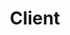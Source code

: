 ---
layout: default
title: Client
slug: work
path: ../

meta-title: flexxCoach
meta-description: flexxCoach

client-order: 5

client-name: flexxCoach
client-slug: flexxcoach
client-tag: "Marketing Site & Software UX/UI"
client-desc: "flexxCOACH reached out looking for a partner to help them create a modern brand and UI Kit for their established youth hockey coaching software. They were so happy with the work, they came back for more! We created a powerful marketing site to help them increase signups and inform existing users the power of their software."

client-quote: "It’s always a real pleasure working with Kristen Zirkler / Alt House. She’s a mind reader. With very little communication she’s able to produce exactly what we’re looking for, and does so in a way that aligns us for future growth. Looking forward to starting our next project with Kristen!"
client-person: "Rob DeMartino, Chief Technology Officer, Interactive Coaching LLC"

---